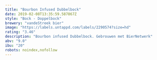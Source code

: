 ```yaml
---
title: "Bourbon Infused Dubbelbock"
date: 2019-02-08T13:35:59.587867Z
style: "Bock - Doppelbock"
brewery: "vandeStreek bier"
image: "https://labels.untappd.com/labels/2290574?size=hd"
rating: "3.46"
description: "Bourbon infused Dubbelbock. Gebrouwen met BierNetwerk"
abv: "9.0"
ibu: "20"
robots: noindex,nofollow
---
```

